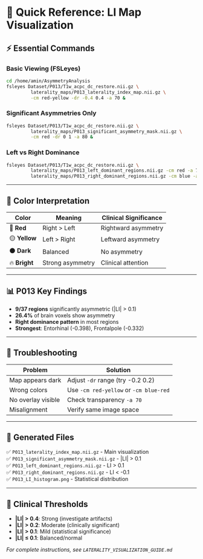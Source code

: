 # 🚀 **Quick Reference: LI Map Visualization**

## ⚡ **Essential Commands**

### **Basic Viewing (FSLeyes)**
```bash
cd /home/amin/AsymmetryAnalysis
fsleyes Dataset/P013/T1w_acpc_dc_restore.nii.gz \
         laterality_maps/P013_laterality_index_map.nii.gz \
         -cm red-yellow -dr -0.4 0.4 -a 70 &
```

### **Significant Asymmetries Only**
```bash
fsleyes Dataset/P013/T1w_acpc_dc_restore.nii.gz \
         laterality_maps/P013_significant_asymmetry_mask.nii.gz \
         -cm red -dr 0 1 -a 80 &
```

### **Left vs Right Dominance**
```bash
fsleyes Dataset/P013/T1w_acpc_dc_restore.nii.gz \
         laterality_maps/P013_left_dominant_regions.nii.gz -cm red -a 70 \
         laterality_maps/P013_right_dominant_regions.nii.gz -cm blue -a 70 &
```

---

## 🎨 **Color Interpretation**

| Color | Meaning | Clinical Significance |
|-------|---------|---------------------|
| 🔴 **Red** | Right > Left | Rightward asymmetry |
| 🟡 **Yellow** | Left > Right | Leftward asymmetry |
| ⚫ **Dark** | Balanced | No asymmetry |
| 🔥 **Bright** | Strong asymmetry | Clinical attention |

---

## 📊 **P013 Key Findings**

- **9/37 regions** significantly asymmetric (|LI| > 0.1)
- **26.4%** of brain voxels show asymmetry  
- **Right dominance pattern** in most regions
- **Strongest**: Entorhinal (-0.398), Frontalpole (-0.332)

---

## 🔧 **Troubleshooting**

| Problem | Solution |
|---------|----------|
| Map appears dark | Adjust `-dr` range (try -0.2 0.2) |
| Wrong colors | Use `-cm red-yellow` or `-cm blue-red` |
| No overlay visible | Check transparency `-a 70` |
| Misalignment | Verify same image space |

---

## 📁 **Generated Files**

✅ `P013_laterality_index_map.nii.gz` - Main visualization  
✅ `P013_significant_asymmetry_mask.nii.gz` - |LI| > 0.1  
✅ `P013_left_dominant_regions.nii.gz` - LI > 0.1  
✅ `P013_right_dominant_regions.nii.gz` - LI < -0.1  
✅ `P013_LI_histogram.png` - Statistical distribution  

---

## 🎯 **Clinical Thresholds**

- **|LI| > 0.4**: Strong (investigate artifacts)
- **|LI| > 0.2**: Moderate (clinically significant) 
- **|LI| > 0.1**: Mild (statistical significance)
- **|LI| ≤ 0.1**: Balanced/normal

*For complete instructions, see `LATERALITY_VISUALIZATION_GUIDE.md`*
